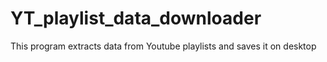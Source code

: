 # YT_playlist_data_downloader
This program extracts data from Youtube playlists and saves it on desktop
